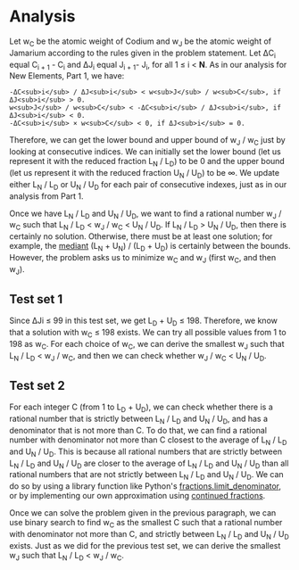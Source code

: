 # Analysis

Let w<sub>C</sub> be the atomic weight of Codium and w<sub>J</sub> be the atomic weight of Jamarium according to the rules given in the problem statement. Let ΔC<sub>i</sub> equal C<sub>i + 1</sub> - C<sub>i</sub> and ΔJ<sub>i</sub> equal J<sub>i + 1</sub>- J<sub>i</sub>, for all 1 ≤ i < **N**. As in our analysis for New Elements, Part 1, we have:

```
-ΔC<sub>i</sub> / ΔJ<sub>i</sub> < w<sub>J</sub> / w<sub>C</sub>, if ΔJ<sub>i</sub> > 0.
w<sub>J</sub> / w<sub>C</sub> < -ΔC<sub>i</sub> / ΔJ<sub>i</sub>, if ΔJ<sub>i</sub> < 0.
-ΔC<sub>i</sub> × w<sub>C</sub> < 0, if ΔJ<sub>i</sub> = 0.
```

Therefore, we can get the lower bound and upper bound of w<sub>J</sub> / w<sub>C</sub> just by looking at consecutive indices. We can initially set the lower bound (let us represent it with the reduced fraction L<sub>N</sub> / L<sub>D</sub>) to be 0 and the upper bound (let us represent it with the reduced fraction U<sub>N</sub> / U<sub>D</sub>) to be ∞. We update either L<sub>N</sub> / L<sub>D</sub> or U<sub>N</sub> / U<sub>D</sub> for each pair of consecutive indexes, just as in our analysis from Part 1.

Once we have L<sub>N</sub> / L<sub>D</sub> and U<sub>N</sub> / U<sub>D</sub>, we want to find a rational number w<sub>J</sub> / w<sub>C</sub> such that L<sub>N</sub> / L<sub>D</sub> < w<sub>J</sub> / w<sub>C</sub> < U<sub>N</sub> / U<sub>D</sub>. If L<sub>N</sub> / L<sub>D</sub> > U<sub>N</sub> / U<sub>D</sub>, then there is certainly no solution. Otherwise, there must be at least one solution; for example, the [mediant](<https://en.wikipedia.org/wiki/Mediant_(mathematics)>) (L<sub>N</sub> + U<sub>N</sub>) / (L<sub>D</sub> + U<sub>D</sub>) is certainly between the bounds. However, the problem asks us to minimize w<sub>C</sub> and w<sub>J</sub> (first w<sub>C</sub>, and then w<sub>J</sub>).

## Test set 1

Since ΔJi ≤ 99 in this test set, we get L<sub>D</sub> + U<sub>D</sub> ≤ 198. Therefore, we know that a solution with w<sub>C</sub> ≤ 198 exists. We can try all possible values from 1 to 198 as w<sub>C</sub>. For each choice of w<sub>C</sub>, we can derive the smallest w<sub>J</sub> such that L<sub>N</sub> / L<sub>D</sub> < w<sub>J</sub> / w<sub>C</sub>, and then we can check whether w<sub>J</sub> / w<sub>C</sub> < U<sub>N</sub> / U<sub>D</sub>.

## Test set 2

For each integer C (from 1 to L<sub>D</sub> + U<sub>D</sub>), we can check whether there is a rational number that is strictly between L<sub>N</sub> / L<sub>D</sub> and U<sub>N</sub> / U<sub>D</sub>, and has a denominator that is not more than C. To do that, we can find a rational number with denominator not more than C closest to the average of L<sub>N</sub> / L<sub>D</sub> and U<sub>N</sub> / U<sub>D</sub>. This is because all rational numbers that are strictly between L<sub>N</sub> / L<sub>D</sub> and U<sub>N</sub> / U<sub>D</sub> are closer to the average of L<sub>N</sub> / L<sub>D</sub> and U<sub>N</sub> / U<sub>D</sub> than all rational numbers that are not strictly between L<sub>N</sub> / L<sub>D</sub> and U<sub>N</sub> / U<sub>D</sub>. We can do so by using a library function like Python's [fractions.limit_denominator](https://docs.python.org/2/library/fractions.html#fractions.Fraction.limit_denominator), or by implementing our own approximation using [continued fractions](https://en.wikipedia.org/wiki/Continued_fraction#Best_rational_within_an_interval).

Once we can solve the problem given in the previous paragraph, we can use binary search to find w<sub>C</sub> as the smallest C such that a rational number with denominator not more than C, and strictly between L<sub>N</sub> / L<sub>D</sub> and U<sub>N</sub> / U<sub>D</sub> exists. Just as we did for the previous test set, we can derive the smallest w<sub>J</sub> such that L<sub>N</sub> / L<sub>D</sub> < w<sub>J</sub> / w<sub>C</sub>.
